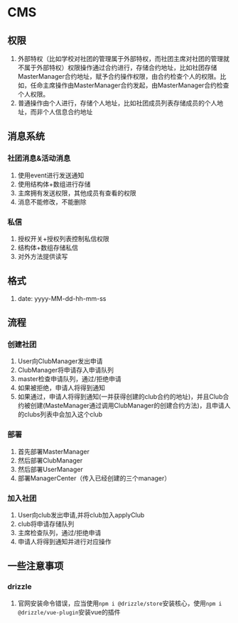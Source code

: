 # CMS

## 权限

1. 外部特权（比如学校对社团的管理属于外部特权，而社团主席对社团的管理就不属于外部特权）权限操作通过合约进行，存储合约地址，比如社团存储MasterManager合约地址，赋予合约操作权限，由合约检查个人的权限。比如，任命主席操作由MasterManager合约发起，由MasterManager合约检查个人权限。
2. 普通操作由个人进行，存储个人地址，比如社团成员列表存储成员的个人地址，而非个人信息合约地址

## 消息系统

### 社团消息&活动消息

1. 使用event进行发送通知
2. 使用结构体+数组进行存储
3. 主席拥有发送权限，其他成员有查看的权限
4. 消息不能修改，不能删除

### 私信

1. 授权开关+授权列表控制私信权限
2. 结构体+数组存储私信
3. 对外方法提供读写

## 格式

1. date: yyyy-MM-dd-hh-mm-ss

## 流程

### 创建社团

1. User向ClubManager发出申请
2. ClubManager将申请存入申请队列
3. master检查申请队列，通过/拒绝申请
4. 如果被拒绝，申请人将得到通知
5. 如果通过，申请人将得到通知(一并获得创建的club合约的地址)，并且Club合约被创建(MasteManager通过调用ClubManager的创建合约方法)，且申请人的clubs列表中会加入这个club

### 部署

1. 首先部署MasterManager
2. 然后部署ClubManager
3. 然后部署UserManager
4. 部署ManagerCenter（传入已经创建的三个manager）

### 加入社团

1. User向club发出申请,并将club加入applyClub
2. club将申请存储队列
3. 主席检查队列，通过/拒绝申请
4. 申请人将得到通知并进行对应操作

## 一些注意事项

### drizzle

1. 官网安装命令错误，应当使用`npm i @drizzle/store`安装核心，使用`npm i @drizzle/vue-plugin`安装vue的插件